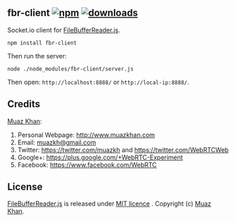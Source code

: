 ## fbr-client  [![npm](https://img.shields.io/npm/v/fbr-client.svg)](https://npmjs.org/package/fbr-client) [![downloads](https://img.shields.io/npm/dm/fbr-client.svg)](https://npmjs.org/package/fbr-client)

Socket.io client for [FileBufferReader.js](https://github.com/muaz-khan/FileBufferReader).

```
npm install fbr-client
```

Then run the server:

```
node ./node_modules/fbr-client/server.js
```

Then open: `http://localhost:8888/` or `http://local-ip:8888/`.

## Credits

[Muaz Khan](https://github.com/muaz-khan):

1. Personal Webpage: http://www.muazkhan.com
2. Email: muazkh@gmail.com
3. Twitter: https://twitter.com/muazkh and https://twitter.com/WebRTCWeb
4. Google+: https://plus.google.com/+WebRTC-Experiment
5. Facebook: https://www.facebook.com/WebRTC

## License

[FileBufferReader.js](https://github.com/muaz-khan/FileBufferReader) is released under [MIT licence](https://www.webrtc-experiment.com/licence/) . Copyright (c) [Muaz Khan](https://plus.google.com/+MuazKhan).
